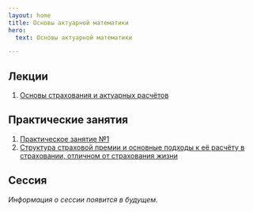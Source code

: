 ```yaml
---
layout: home
title: Основы актуарной математики
hero:
  text: Основы актуарной математики

---
```


## Лекции

1. [Основы страхования и актуарных расчётов](./2025/lectures/01/)

## Практические занятия

1. [Практическое занятие №1](./2025/practice/01/)
1. [Структура страховой премии и основные подходы к её расчёту в страховании, отличном от страхования жизни](./2025/practice/02/)

## Сессия

*Информация о сессии появится в будущем.*